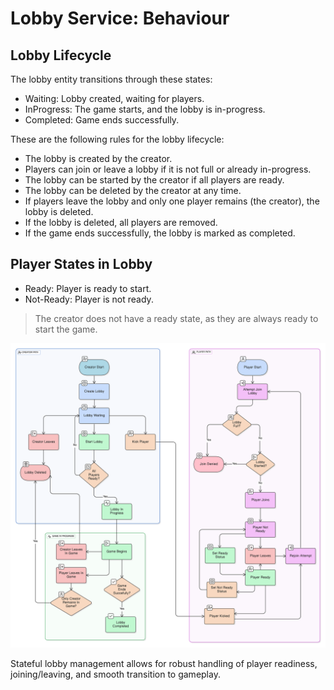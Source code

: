 # Lobby Service: Behaviour

## Lobby Lifecycle

The lobby entity transitions through these states:

- Waiting: Lobby created, waiting for players.
- InProgress: The game starts, and the lobby is in-progress.
- Completed: Game ends successfully.

These are the following rules for the lobby lifecycle:

- The lobby is created by the creator.
- Players can join or leave a lobby if it is not full or already in-progress.
- The lobby can be started by the creator if all players are ready.
- The lobby can be deleted by the creator at any time.
- If players leave the lobby and only one player remains (the creator), the lobby is deleted.
- If the lobby is deleted, all players are removed.
- If the game ends successfully, the lobby is marked as completed.

## Player States in Lobby

- Ready: Player is ready to start.
- Not-Ready: Player is not ready.

> The creator does not have a ready state, as they are always ready to start the game.

![Lobby Service Behavior](../../images/LobbyBehavior.svg "Lobby service Behavior")


Stateful lobby management allows for robust handling of player readiness,
joining/leaving, and smooth transition to gameplay. 